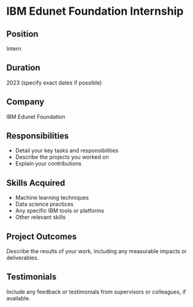 # IBM Edunet Foundation Internship

## Position
Intern

## Duration
2023 (specify exact dates if possible)

## Company
IBM Edunet Foundation

## Responsibilities
- Detail your key tasks and responsibilities
- Describe the projects you worked on
- Explain your contributions

## Skills Acquired
- Machine learning techniques
- Data science practices
- Any specific IBM tools or platforms
- Other relevant skills

## Project Outcomes
Describe the results of your work, including any measurable impacts or deliverables.

## Testimonials
Include any feedback or testimonials from supervisors or colleagues, if available.
